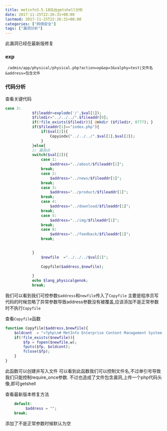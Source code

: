 ```yaml
---
title: metinfo3.5.18后台getshell分析
date: 2017-11-25T22:26:31+08:00
lastmod: 2017-11-25T22:26:31+08:00
categories: ["网络安全"]
tags: ["漏洞分析"]
---
```


此漏洞已经在最新版修复
### exp
 ` /admin/app/physical/physical.php?action=op&op=3&valphy=test|文件名&address=包含文件`
 
### 代码分析
查看关键代码
```php
case 3:
			$fileaddr=explode('/',$val[1]);
			$filedir="../../../".$fileaddr[0];  
			if(!file_exists($filedir)){ @mkdir ($filedir, 0777); } 
			if($fileaddr[1]=="index.php"){
				if($val[2]){
					Copyindx("../../../".$val[1],$val[2]);
				}
			}else{
			// 漏洞点
			switch($val[2]){
				case 1:
					$address="../about/$fileaddr[1]";
				break;
				case 2:
					$address="../news/$fileaddr[1]";
				break;
				case 3:
					$address="../product/$fileaddr[1]";
				break;
				case 4:
					$address="../download/$fileaddr[1]";
				break;
				case 5:
					$address="../img/$fileaddr[1]";
				break;
				case 8:
					$address="../feedback/$fileaddr[1]";
				break;
			

			}   
				$newfile  ="../../../$val[1]"; 
				
				Copyfile($address,$newfile);
				
			}
			echo $lang_physicalgenok;
			break;
```
我们可以看到我们可控参数`$address`和`newfile`传入了`Copyfile`
主要是程序员写代码的时候忽略了异常参数导致address参数没有被覆盖,应该添加不是正常参数时不执行`Copyfile`

查看`Copyfile`函数
```php
function Copyfile($address,$newfile){
	$oldcont  = "<?php\n# MetInfo Enterprise Content Management System \n# Copyright (C) MetInfo Co.,Ltd (http://www.metinfo.cn). All rights reserved. \nrequire_once '$address';\n# This program is an open source system, commercial use, please consciously to purchase commercial license.\n# Copyright (C) MetInfo Co., Ltd. (http://www.metinfo.cn). All rights reserved.\n?>";
	if(!file_exists($newfile)){
		$fp = fopen($newfile,w);
		fputs($fp, $oldcont);
		fclose($fp);
	}
}
```
此函数可以创建并写入文件
可以看到此函数我们可以控制文件名,不过单引号导致我们只能控制require_once参数.
不过也造成了文件包含漏洞,上传一个php代码头像,即可getshell


查看最新版本修复方法
```php
	default:
		 $address = "";
	break;
```
添加了不是正常参数时候默认为空
